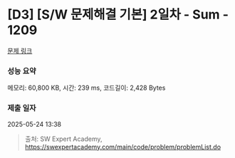 # [D3] [S/W 문제해결 기본] 2일차 - Sum - 1209 

[문제 링크](https://swexpertacademy.com/main/code/problem/problemDetail.do?contestProbId=AV13_BWKACUCFAYh) 

### 성능 요약

메모리: 60,800 KB, 시간: 239 ms, 코드길이: 2,428 Bytes

### 제출 일자

2025-05-24 13:38



> 출처: SW Expert Academy, https://swexpertacademy.com/main/code/problem/problemList.do